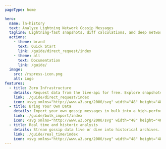 ```yaml
---
pageType: home

hero:
  name: ln-history
  text: Analyze Lightning Network Gossip Messages
  tagline: Lightning-fast snapshots, diff calculations, and deep network insights.
  actions:
    - theme: brand
      text: Quick Start
      link: /guide/direct_request/index
    - theme: alt
      text: Documentation
      link: /guide/
  image:
    src: /rspress-icon.png
    alt: Logo
features:
  - title: Zero Infrastructure  
    details: Request data from the live-api for free. Explore snapshots, run diff comparisons, or dig into gossip messages by `node_id` or `scid` - no setup required.  
    link: ./guide/direct_request/index
    icon: <svg xmlns="http://www.w3.org/2000/svg" width="48" height="48" viewBox="0 0 24 24"><path fill="currentColor" d="M16 20v-7h4v7zm-6 0V4h4v16zm-6 0V9h4v11z"/></svg>
  - title: Bring Your Own Data
    details: Import your own gossip messages in bulk into a high-performance Postgres database. Analyze on your own terms—no trust, no limits.
    link: ./guide/bulk_import/index
    icon: <svg xmlns="http://www.w3.org/2000/svg" width="48" height="48" viewBox="0 0 24 24"><path fill="currentColor" d="M17.5 19h1v-2.5H21v-1h-2.5V13h-1v2.5H15v1h2.5zm.5 2q-2.075 0-3.537-1.463T13 16t1.463-3.537T18 11t3.538 1.463T23 16t-1.463 3.538T18 21M4 19V7l8-6l8 6v2.3q-.475-.15-.975-.225T18 9V8l-6-4.5L6 8v9h5.075q.075.525.225 1.025t.375.975zm8-8.75"/></svg>
  - title: Real time and historic analysis
    details: Stream gossip data live or dive into historical archives. Stay ahead with up-to-date and past network analysis at your fingertips.
    link: ./guide/real_time/index
    icon: <svg xmlns="http://www.w3.org/2000/svg" width="48" height="48" viewBox="0 0 24 24"><path fill="currentColor" d="M7 20q-1.25 0-2.125-.875T4 17H1.5l.45-2h2.825q.425-.475 1-.737T7 14t1.225.263t1 .737H13.4l2.1-9H6.55l.425-2H18l-.925 4H20l3 4l-1 5h-2q0 1.25-.875 2.125T17 20t-2.125-.875T14 17h-4q0 1.25-.875 2.125T7 20m8.925-7h4.825l.1-.525L19 10h-2.375zM15.5 6l-2.1 9l.05-.175zm-12 7v-3H1l3.5-5v3H7zM7 18q.425 0 .713-.288T8 17t-.288-.712T7 16t-.712.288T6 17t.288.713T7 18m10 0q.425 0 .713-.288T18 17t-.288-.712T17 16t-.712.288T16 17t.288.713T17 18"/></svg>
---
```

